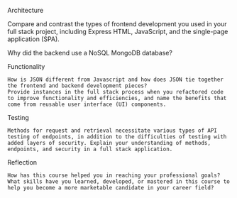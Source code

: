 Architecture

Compare and contrast the types of frontend development you used in your full stack project, including Express HTML, JavaScript, and the single-page application (SPA).

Why did the backend use a NoSQL MongoDB database?

Functionality

    How is JSON different from Javascript and how does JSON tie together the frontend and backend development pieces?
    Provide instances in the full stack process when you refactored code to improve functionality and efficiencies, and name the benefits that come from reusable user interface (UI) components.

Testing

    Methods for request and retrieval necessitate various types of API testing of endpoints, in addition to the difficulties of testing with added layers of security. Explain your understanding of methods, endpoints, and security in a full stack application.

Reflection

    How has this course helped you in reaching your professional goals? What skills have you learned, developed, or mastered in this course to help you become a more marketable candidate in your career field?
